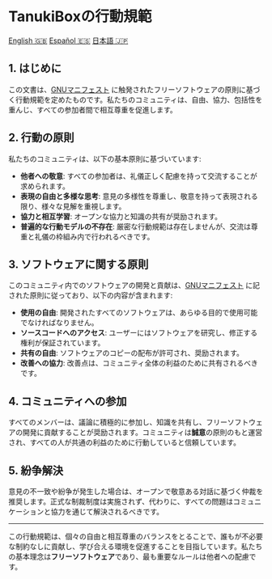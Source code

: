 # TanukiBoxの行動規範

[English 🇬🇧](/CODE_OF_CONDUCT.md) [Español 🇪🇸](./ES.md) [日本語 🇯🇵](./JP.md)

## 1. はじめに
この文書は、[GNUマニフェスト](https://www.gnu.org/gnu/manifesto.en.html) に触発されたフリーソフトウェアの原則に基づく行動規範を定めたものです。私たちのコミュニティは、自由、協力、包括性を重んじ、すべての参加者間で相互尊重を促進します。

## 2. 行動の原則

私たちのコミュニティは、以下の基本原則に基づいています:

- **他者への敬意**: すべての参加者は、礼儀正しく配慮を持って交流することが求められます。
- **表現の自由と多様な思考**: 意見の多様性を尊重し、敬意を持って表現される限り、様々な見解を重視します。
- **協力と相互学習**: オープンな協力と知識の共有が奨励されます。
- **普遍的な行動モデルの不存在**: 厳密な行動規範は存在しませんが、交流は尊重と礼儀の枠組み内で行われるべきです。

## 3. ソフトウェアに関する原則

このコミュニティ内でのソフトウェアの開発と貢献は、[GNUマニフェスト](https://www.gnu.org/gnu/manifesto.en.html) に記された原則に従っており、以下の内容が含まれます:

- **使用の自由**: 開発されたすべてのソフトウェアは、あらゆる目的で使用可能でなければなりません。
- **ソースコードへのアクセス**: ユーザーにはソフトウェアを研究し、修正する権利が保証されています。
- **共有の自由**: ソフトウェアのコピーの配布が許可され、奨励されます。
- **改善への協力**: 改善点は、コミュニティ全体の利益のために共有されるべきです。

## 4. コミュニティへの参加

すべてのメンバーは、議論に積極的に参加し、知識を共有し、フリーソフトウェアの開発に貢献することが奨励されます。コミュニティは**誠意**の原則のもと運営され、すべての人が共通の利益のために行動していると信頼しています。

## 5. 紛争解決

意見の不一致や紛争が発生した場合は、オープンで敬意ある対話に基づく仲裁を推奨します。正式な制裁制度は実施されず、代わりに、すべての問題はコミュニケーションと協力を通じて解決されるべきです。

---
この行動規範は、個々の自由と相互尊重のバランスをとることで、誰もが不必要な制約なしに貢献し、学び合える環境を促進することを目指しています。私たちの基本理念は**フリーソフトウェア**であり、最も重要なルールは他者への配慮です。
